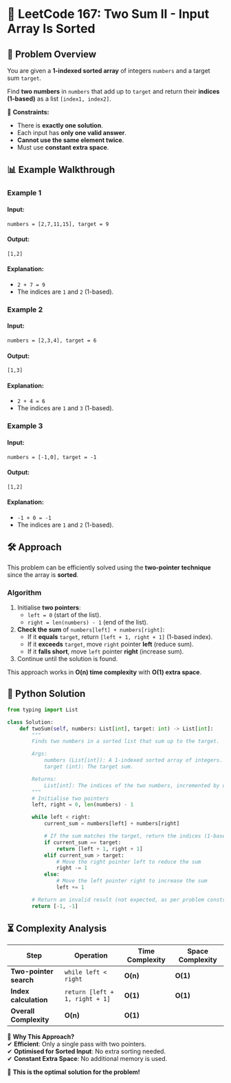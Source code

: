 # 🔢 **LeetCode 167: Two Sum II - Input Array Is Sorted**  

## 📌 **Problem Overview**  
You are given a **1-indexed sorted array** of integers `numbers` and a target sum `target`.  

Find **two numbers** in `numbers` that add up to `target` and return their **indices (1-based)** as a list `[index1, index2]`.  

🔹 **Constraints:**  
- There is **exactly one solution**.  
- Each input has **only one valid answer**.  
- **Cannot use the same element twice**.  
- Must use **constant extra space**.  

## 📊 **Example Walkthrough**  

### **Example 1**  
#### **Input:**  
```plaintext
numbers = [2,7,11,15], target = 9
```
#### **Output:**  
```plaintext
[1,2]
```
#### **Explanation:**  
- `2 + 7 = 9`  
- The indices are `1` and `2` (1-based).  

### **Example 2**  
#### **Input:**  
```plaintext
numbers = [2,3,4], target = 6
```
#### **Output:**  
```plaintext
[1,3]
```
#### **Explanation:**  
- `2 + 4 = 6`  
- The indices are `1` and `3` (1-based).  

### **Example 3**  
#### **Input:**  
```plaintext
numbers = [-1,0], target = -1
```
#### **Output:**  
```plaintext
[1,2]
```
#### **Explanation:**  
- `-1 + 0 = -1`  
- The indices are `1` and `2` (1-based).  

## 🛠 **Approach**  
This problem can be efficiently solved using the **two-pointer technique** since the array is **sorted**.

### **Algorithm**  
1. Initialise **two pointers**:  
   - `left = 0` (start of the list).  
   - `right = len(numbers) - 1` (end of the list).  
2. **Check the sum** of `numbers[left] + numbers[right]`:  
   - If it **equals** `target`, return `[left + 1, right + 1]` (1-based index).  
   - If it **exceeds** `target`, move `right` pointer **left** (reduce sum).  
   - If it **falls short**, move `left` pointer **right** (increase sum).  
3. Continue until the solution is found.  

This approach works in **O(n) time complexity** with **O(1) extra space**.  

## 🚀 **Python Solution**  
```python
from typing import List

class Solution:
    def twoSum(self, numbers: List[int], target: int) -> List[int]:
        """
        Finds two numbers in a sorted list that sum up to the target.

        Args:
            numbers (List[int]): A 1-indexed sorted array of integers.
            target (int): The target sum.

        Returns:
            List[int]: The indices of the two numbers, incremented by one.
        """
        # Initialise two pointers
        left, right = 0, len(numbers) - 1

        while left < right:
            current_sum = numbers[left] + numbers[right]

            # If the sum matches the target, return the indices (1-based)
            if current_sum == target:
                return [left + 1, right + 1]
            elif current_sum > target:
                # Move the right pointer left to reduce the sum
                right -= 1
            else:
                # Move the left pointer right to increase the sum
                left += 1

        # Return an invalid result (not expected, as per problem constraints)
        return [-1, -1]
```

## ⏳ **Complexity Analysis**  
| Step | Operation | Time Complexity | Space Complexity |
|------|------------|----------------|-----------------|
| **Two-pointer search** | `while left < right` | **O(n)** | **O(1)** |
| **Index calculation** | `return [left + 1, right + 1]` | **O(1)** | **O(1)** |
| **Overall Complexity** | **O(n)** | **O(1)** |

🔹 **Why This Approach?**  
✔ **Efficient**: Only a single pass with two pointers.  
✔ **Optimised for Sorted Input**: No extra sorting needed.  
✔ **Constant Extra Space**: No additional memory is used.  

🚀 **This is the optimal solution for the problem!**